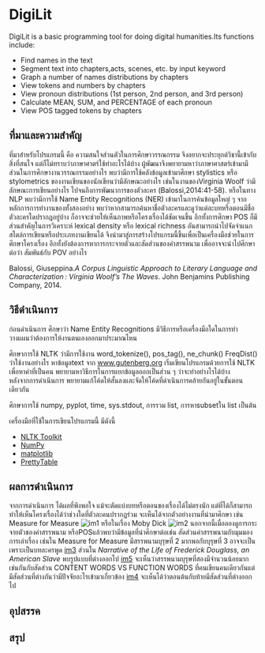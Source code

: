 # DigiLit

DigiLit is a basic programming tool for doing digital humanities.Its functions include:        
- Find names in the text
- Segment text into chapters,acts, scenes, etc. by input keyword
- Graph a number of names distributions by chapters
- View tokens and numbers by chapters
- View pronoun distributions (1st person, 2nd person, and 3rd person)
- Calculate MEAN, SUM, and PERCENTAGE of each pronoun
- View POS tagged tokens by chapters

## ที่มาและความสำคัญ
ที่มาสำหรับโปรแกรมนี้ คือ ความสนใจส่วนตัวในการศึกษาวรรณกรรม จึงอยากจะประยุกต์วิชานี้เข้ากับสิ่งที่สนใจ แต่ก็ไม่ทราบว่าภาษาศาตร์ใช้ทำอะไรได้บ้าง ผู้พัฒนาจึงพยายามหาว่าภาษาศาสตร์เข้ามามีส่วนในการศึกษางานวรรณกรรมอย่างไร พบว่ามีการใช้คลังข้อมูลเข้ามาศึกษา stylistics หรือ stylometrics ของงานเขียนของนักเขียนว่ามีลักษณะอย่างไร เช่นในงานของVirginia Woolf ว่ามีลักษณะการเขียนอย่างไร ไปจนถึงการพัฒนาการของตัวละคร (Balossi,2014:41-58). หรือในทาง NLP พบว่ามีการใช้ Name Entity Recognitions (NER) เข้ามาในการค้นข้อมูลใหญ่ ๆ จากหลักการการทำงานของทั้งสองอย่าง พบว่าหากสามารถค้นหาชื่อตัวละครและดูว่าแต่ละบทหรือตอนมีชื่อตัวละครใดปรากฎอยู่บ้าง ก็อาจจะช่วยให้เห็นภาพหรือโครงเรื่องได้ชัดเจนขึ้น อีกทั้งการศึกษา POS ก็มีส่วนสำคัญในการวิเคราะห์ lexical density หรือ lexical richness อันสามารถนำไปจัดจำแนกสไตล์การเขียนหรือประเภทงานเขียนได้ จึงนำมาสู่การสร้างโปรแกรมนี้ขึ้นเพื่อเป็นเครื่องมือช่วยในการศึกษาโครงเรื่อง อีกทั้งยังต้องการหาการกระจายตัวและสัดส่วนของคำสรรพนาม เพื่ออาจจะนำไปศึกษาต่อว่า สัมพันธ์กับ POV อย่างไร 

Balossi, Giuseppina._A Corpus Linguistic Approach to Literary Language and Characterization : Virginia Woolf’s The Waves_. John Benjamins Publishing Company, 2014.


## วิธีดำเนินการ

ก่อนดำเนินการ
ศึกษาว่า Name Entity Recognitions มีวิธีการหรือเครื่องมือใดในการทำ
วางแผนว่าต้องการให้งานตนเองออกมาประมาณไหน 

ศึกษาการใช้ NLTK ว่ามีการใช้งาน word_tokenize(), pos_tag(), ne_chunk() FreqDist() ว่าใช้งานอย่างไร
หาข้อมูลtext จาก www.gutenberg.org 
เริ่มเขียนโปรแกรมด้วยการใช้ NLTK เพื่อหาคำที่เป็นคน
พยายามหาวิธีการในการแยกข้อมูลออกเป็นส่วน ๆ ว่าจะทำอย่างไรได้บ้าง  
หลังจากการดำเนินการ พยายามแก้โค้ดให้สั้นลงและจัดให้โค้ดที่ดำเนินการคล้ายกันอยู่ในขั้นตอนเดียวกัน

ศึกษาการใช้ numpy, pyplot, time, sys.stdout, การรวม list, การหาsubsetใน list เป็นต้น

เครื่องมือที่ใช้ในการเขียนโปรแกรมนี้ มีดังนี้
- [NLTK Toolkit](https://www.nltk.org)
- [NumPy](http://www.numpy.org)
- [matplotlib](https://matplotlib.org)
- [PrettyTable](https://pypi.org/project/PrettyTable/)

## ผลการดำเนินการ
จากการดำเนินการ ได้ผลที่พึงพอใจ แม้จะตัดแบ่งบทหรือตอนของเรื่องได้ไม่ตรงนัก แต่ที่ได้ก็สามารถทำให้เห็นโครงเรื่องได้ว่าช่วงใดที่ตัวละคนปรากฏร่วม 
 จะเห็นได้จากตัวอย่างงานที่นำมาศึกษา เช่น Measure for Measure ![im1](https://github.com/Nat-Nimit/raw-data/blob/master/7A476546-D704-414A-9156-27D586A0DEBF.jpeg) หรือในเรื่อง Moby Dick ![im2](https://github.com/Nat-Nimit/raw-data/blob/master/73166E2B-B99B-4E45-9DB2-0CD524A7DD40.jpeg)
นอกจากนี้เมื่อลองดูการกระจายตัวของคำสรรพนาม หรือPOSแล้วพบว่ามีข้อมูลที่น่าศึกษาต่อเช่น สัดส่วนคำสรรพนามกับมุมมองการเล่าเรื่อง เช่นใน Measure for Measure มีสรรพนามบุรุษที่ 2 มากพอกับบุรุษที่ 3 อาจจะเป็นเพราะเป็นบทละครพูด [im3](https://github.com/Nat-Nimit/raw-data/blob/master/094D63C0-ABE5-4F83-A24E-81AA70465AEA.jpeg) ส่วนใน _Narrative of the Life of Frederick Douglass, an American Slave_ พบรูปแบบที่ต่างออกไป [im5](https://github.com/Nat-Nimit/raw-data/blob/master/BF33F4CE-F04B-420A-9EA6-AED04BE683DB.jpeg) จะเห็นว่าสรรพนามบุรุษที่สองมีจำนวนน้อยมาก เช่นกันกับสัดส่วน CONTENT WORDS VS FUNCTION WORDS ที่คนเขียนคนเดียวกันแต่มีสัดส่วนที่ต่างกันว่ามีปัจจัยอะไรเข้ามาเกี่ยวข้อง [im4](https://github.com/Nat-Nimit/raw-data/blob/master/5BD9C92D-3FB2-4D0B-B30F-74A613FA7546.jpeg) จะเห็นได้ว่าตอนต้นกับท้ายมีสัดส่วนที่ต่างออกไป 

## อุปสรรค

## สรุป
